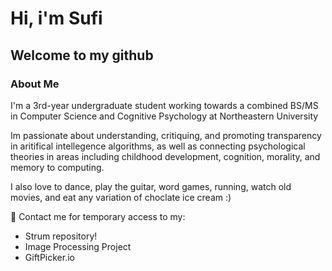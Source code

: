 # Hi, i'm Sufi

## Welcome to my github

### About Me

I'm a 3rd-year undergraduate student working towards a combined BS/MS in Computer Science and Cognitive Psychology at Northeastern University

Im passionate about understanding, critiquing, and promoting transparency in aritifical intellegence algorithms, as well as connecting psychological theories in areas including childhood development, cognition, morality, and memory to computing. 

I also love to dance, play the guitar, word games, running, watch old movies, and eat any variation of choclate ice cream :)

📧 Contact me for temporary access to my:
- Strum repository!
- Image Processing Project
- GiftPicker.io

